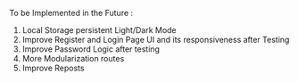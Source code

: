 To be Implemented in the Future :
1. Local Storage persistent Light/Dark Mode
2. Improve Register and Login Page UI and its responsiveness after Testing
3. Improve Password Logic after testing
4. More Modularization routes
5. Improve Reposts
